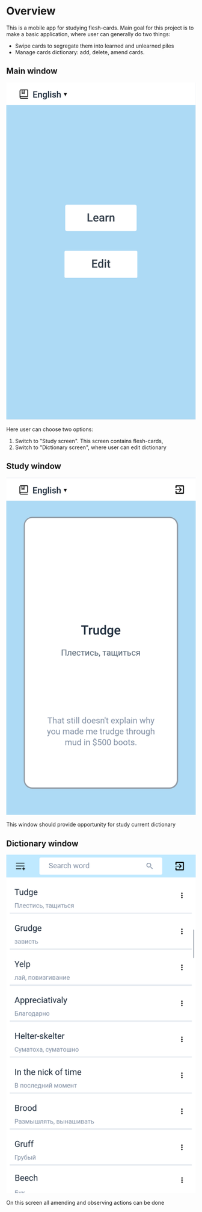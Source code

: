# Overview
<!-- [![Build Status](https://travis-ci.org/joemccann/dillinger.svg?branch=master)](https://travis-ci.org/joemccann/dillinger) -->

This is a mobile app for studying flesh-cards. Main goal for this project is to make a basic application, where user can generally do two things:
- Swipe cards to segregate them into learned and unlearned piles
- Manage cards dictionary: add, delete, amend cards.

## Main window
![Main window](Screenshots/main.png)

Here user can choose two options:
1. Switch to "Study screen". This screen contains flesh-cards,
2. Switch to "Dictionary screen", where user can edit dictionary

## Study window
![Study window](Screenshots/study.png)

This window should provide opportunity for study current dictionary

## Dictionary window
![Dictionary window](Screenshots/dict.png)

On this screen all amending and observing actions can be done
